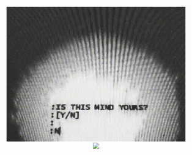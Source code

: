 <p align="center">
    <img src="./is_this_mind_yours.gif"></img>
    <br>
    <img src="https://enn9jdor0au0zty.m.pipedream.net"></img>
</p>
